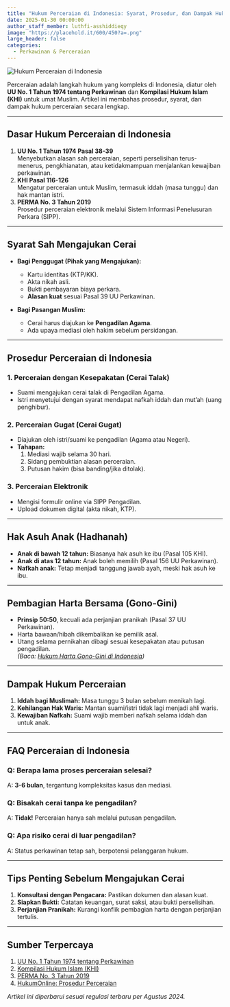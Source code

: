```yaml
---
title: "Hukum Perceraian di Indonesia: Syarat, Prosedur, dan Dampak Hukum"
date: 2025-01-30 00:00:00
author_staff_member: luthfi-asshiddieqy
image: "https://placehold.it/600/450?a=.png"
large_header: false
categories:
  - Perkawinan & Perceraian
---
```


![Hukum Perceraian di Indonesia](https://via.placeholder.com/800x400)  

Perceraian adalah langkah hukum yang kompleks di Indonesia, diatur oleh **UU No. 1 Tahun 1974 tentang Perkawinan** dan **Kompilasi Hukum Islam (KHI)** untuk umat Muslim. Artikel ini membahas prosedur, syarat, dan dampak hukum perceraian secara lengkap.

---

## Dasar Hukum Perceraian di Indonesia
1. **UU No. 1 Tahun 1974 Pasal 38-39**  
   Menyebutkan alasan sah perceraian, seperti perselisihan terus-menerus, pengkhianatan, atau ketidakmampuan menjalankan kewajiban perkawinan.  
2. **KHI Pasal 116-126**  
   Mengatur perceraian untuk Muslim, termasuk iddah (masa tunggu) dan hak mantan istri.  
3. **PERMA No. 3 Tahun 2019**  
   Prosedur perceraian elektronik melalui Sistem Informasi Penelusuran Perkara (SIPP).  

---

## Syarat Sah Mengajukan Cerai
- **Bagi Penggugat (Pihak yang Mengajukan):**  
  - Kartu identitas (KTP/KK).  
  - Akta nikah asli.  
  - Bukti pembayaran biaya perkara.  
  - **Alasan kuat** sesuai Pasal 39 UU Perkawinan.  

- **Bagi Pasangan Muslim:**  
  - Cerai harus diajukan ke **Pengadilan Agama**.  
  - Ada upaya mediasi oleh hakim sebelum persidangan.  

---

## Prosedur Perceraian di Indonesia
### 1. **Perceraian dengan Kesepakatan (Cerai Talak)**  
   - Suami mengajukan cerai talak di Pengadilan Agama.  
   - Istri menyetujui dengan syarat mendapat nafkah iddah dan mut’ah (uang penghibur).  

### 2. **Perceraian Gugat (Cerai Gugat)**  
   - Diajukan oleh istri/suami ke pengadilan (Agama atau Negeri).  
   - **Tahapan:**  
     1. Mediasi wajib selama 30 hari.  
     2. Sidang pembuktian alasan perceraian.  
     3. Putusan hakim (bisa banding/jika ditolak).  

### 3. **Perceraian Elektronik**  
   - Mengisi formulir online via SIPP Pengadilan.  
   - Upload dokumen digital (akta nikah, KTP).  

---

## Hak Asuh Anak (Hadhanah)
- **Anak di bawah 12 tahun:** Biasanya hak asuh ke ibu (Pasal 105 KHI).  
- **Anak di atas 12 tahun:** Anak boleh memilih (Pasal 156 UU Perkawinan).  
- **Nafkah anak:** Tetap menjadi tanggung jawab ayah, meski hak asuh ke ibu.  

---

## Pembagian Harta Bersama (Gono-Gini)
- **Prinsip 50:50**, kecuali ada perjanjian pranikah (Pasal 37 UU Perkawinan).  
- Harta bawaan/hibah dikembalikan ke pemilik asal.  
- Utang selama pernikahan dibagi sesuai kesepakatan atau putusan pengadilan.  
*(Baca: [Hukum Harta Gono-Gini di Indonesia](/harta-gono-gini-indonesia))*

---

## Dampak Hukum Perceraian
1. **Iddah bagi Muslimah:** Masa tunggu 3 bulan sebelum menikah lagi.  
2. **Kehilangan Hak Waris:** Mantan suami/istri tidak lagi menjadi ahli waris.  
3. **Kewajiban Nafkah:** Suami wajib memberi nafkah selama iddah dan untuk anak.  

---

## FAQ Perceraian di Indonesia
### Q: Berapa lama proses perceraian selesai?  
A: **3-6 bulan**, tergantung kompleksitas kasus dan mediasi.  

### Q: Bisakah cerai tanpa ke pengadilan?  
A: **Tidak!** Perceraian hanya sah melalui putusan pengadilan.  

### Q: Apa risiko cerai di luar pengadilan?  
A: Status perkawinan tetap sah, berpotensi pelanggaran hukum.  

---

## Tips Penting Sebelum Mengajukan Cerai
1. **Konsultasi dengan Pengacara:** Pastikan dokumen dan alasan kuat.  
2. **Siapkan Bukti:** Catatan keuangan, surat saksi, atau bukti perselisihan.  
3. **Perjanjian Pranikah:** Kurangi konflik pembagian harta dengan perjanjian tertulis.  

---

## Sumber Terpercaya
1. [UU No. 1 Tahun 1974 tentang Perkawinan](https://www.dpr.go.id/uu/uu-1974)  
2. [Kompilasi Hukum Islam (KHI)](https://www.badilag.mahkamahagung.go.id/)  
3. [PERMA No. 3 Tahun 2019](https://www.mahkamahagung.go.id/)  
4. [HukumOnline: Prosedur Perceraian](https://www.hukumonline.com/)  

*Artikel ini diperbarui sesuai regulasi terbaru per Agustus 2024.*